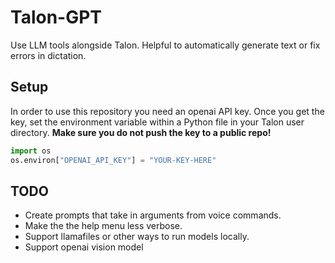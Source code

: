 # Talon-GPT

Use LLM tools alongside Talon. Helpful to automatically generate text or fix errors in dictation.

## Setup

In order to use this repository you need an openai API key. Once you get the key, set the environment variable within a Python file in your Talon user directory. **Make sure you do not push the key to a public repo!**

```python
import os
os.environ["OPENAI_API_KEY"] = "YOUR-KEY-HERE"
```

## TODO

- Create prompts that take in arguments from voice commands.
- Make the the help menu less verbose.
- Support llamafiles or other ways to run models locally.
- Support openai vision model
